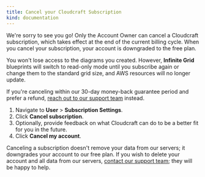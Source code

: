 ```yaml
---
title: Cancel your Cloudcraft Subscription
kind: documentation
---
```


We're sorry to see you go! Only the Account Owner can cancel a Cloudcraft subscription, which takes effect at the end of the current billing cycle. When you cancel your subscription, your account is downgraded to the free plan. 

You won't lose access to the diagrams you created. However, **Infinite Grid** blueprints will switch to read-only mode until you subscribe again or change them to the standard grid size, and AWS resources will no longer update.

<div class="alert alert-info">If you're canceling within our 30-day money-back guarantee period and prefer a refund, <a href="https://app.cloudcraft.co/support" rel="help" title="Cloudcraft support">reach out to our support team</a> instead.
</div>

1. Navigate to **User** > **Subscription Settings**.
2. Click **Cancel subscription**.
3. Optionally, provide feedback on what Cloudcraft can do to be a better fit for you in the future.
4. Click **Cancel my account**.

<div class="alert alert-danger">Canceling a subscription doesn't remove your data from our servers; it downgrades your account to our free plan. If you wish to delete your account and all data from our servers, <a href="https://app.cloudcraft.co/support" rel="help" title="Cloudcraft support">contact our support team</a>; they will be happy to help.
</div>